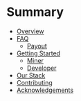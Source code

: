 Summary
=======

- [Overview](overview.md)
- [FAQ](faq.md)
  - [Payout](payout.md)
- [Getting Started]()
  - [Miner](gettingstarted/miner.md)
  - [Developer](gettingstarted/developer.md)
- [Our Stack](stack.md)
- [Contributing](contributing.md)
- [Acknowledgements](thanks.md)
